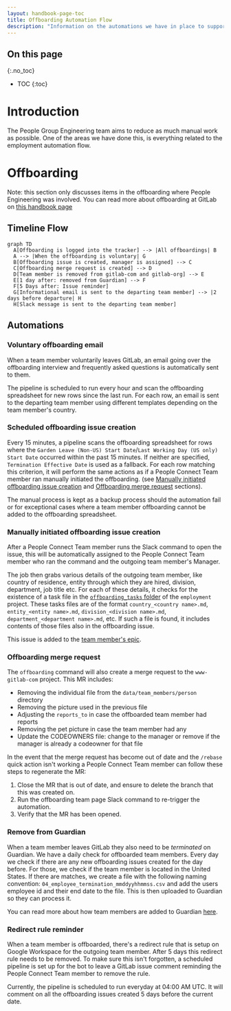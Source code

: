 ```yaml
---
layout: handbook-page-toc
title: Offboarding Automation Flow
description: "Information on the automations we have in place to support the People Connect Team with offboarding related tasks."
---
```


## On this page

{:.no_toc}

- TOC
{:toc}

# Introduction
The People Group Engineering team aims to reduce as much manual work as possible. One of the areas we have done this, is everything related to the employment automation flow.

# Offboarding
Note: this section only discusses items in the offboarding where People Engineering was involved. You can read more about offboarding at GitLab on [this handbook page](/handbook/people-group/offboarding/)

## Timeline Flow
```mermaid
graph TD
  A[Offboarding is logged into the tracker] --> |All offboardings| B
  A --> |When the offboarding is voluntary| G
  B[Offboarding issue is created, manager is assigned] --> C
  C[Offboarding merge request is created] --> D
  D[Team member is removed from gitlab-com and gitlab-org] --> E
  E[1 day after: removed from Guardian] --> F
  F[5 Days after: Issue reminder]
  G[Informational email is sent to the departing team member] --> |2 days before departure| H
  H[Slack message is sent to the departing team member]
```

## Automations

### Voluntary offboarding email

When a team member voluntarily leaves GitLab, an email going over the offboarding interview and frequently asked questions is automatically sent to them.

The pipeline is scheduled to run every hour and scan the offboarding spreadsheet for new rows since the last run. For each row, an email is sent to the departing team member using different templates depending on the team member's country.

### Scheduled offboarding issue creation

Every 15 minutes, a pipeline scans the offboarding spreadsheet for rows where the `Garden Leave (Non-US) Start Date`/`Last Working Day (US only) Start Date` occurred within the past 15 minutes. If neither are specified, `Termination Effective Date` is used as a fallback. For each row matching this criterion, it will perform the same actions as if a People Connect Team member ran manually initiated the offboarding. (see [Manually initiated offboarding issue creation](#manually-initiated-offboarding-issue-creation) and [Offboarding merge request](#offboarding-merge-request) sections).

The manual process is kept as a backup process should the automation fail or for exceptional cases where a team member offboarding cannot be added to the offboarding spreadsheet.

### Manually initiated offboarding issue creation

After a People Connect Team member runs the Slack command to open the issue, this will be automatically assigned to the People Connect Team member
who ran the command and the outgoing team member's Manager.

The job then grabs various details of the outgoing team member, like country of residence, entity through which they are hired, division, department, job title etc. For each of these details, it checks for the existence of a task file in the [`offboarding_tasks` folder](https://gitlab.com/gitlab-com/people-group/people-operations/employment-templates/-/tree/main/.gitlab%2Fissue_templates%2Foffboarding_tasks) of the `employment` project. These tasks files are of the format `country_<country name>.md`, `entity_<entity name>.md`, `division_<division name>.md`, `department_<department name>.md`, etc. If such a file is found, it includes contents of those files also in the offboarding issue.

This issue is added to the [team member's epic](/handbook/people-group/engineering/employment-issues#epics).

### Offboarding merge request

The `offboarding` command will also create a merge request to the `www-gitlab-com` project. This MR
includes:
- Removing the individual file from the `data/team_members/person` directory
- Removing the picture used in the previous file
- Adjusting the `reports_to` in case the offboarded team member had reports
- Removing the pet picture in case the team member had any
- Update the CODEOWNERS file: change to the manager or remove if the manager is already a codeowner for that file

In the event that the merge request has become out of date and the `/rebase` quick action isn't working a People Connect Team member can follow these steps to regenerate the MR:

1. Close the MR that is out of date, and ensure to delete the branch that this was created on.
1. Run the offboarding team page Slack command to re-trigger the automation.
1. Verify that the MR has been opened.

### Remove from Guardian

When a team member leaves GitLab they also need to be _terminated_ on Guardian. We have a daily check for offboarded team members. Every day we check if there are any new offboarding issues created for the day before. For those, we check if the team member is located in the United States. If there are matches, we create a file with the following naming convention: `04_employee_termination_mmddyyhhmmss.csv` and add the users employee id and their end date to the file. This is then uploaded to Guardian so they can process it.

You can read more about how team members are added to Guardian [here](/handbook/people-group/engineering/onboarding#sync-to-guardian).

### Redirect rule reminder

When a team member is offboarded, there's a redirect rule that is setup on Google Workspace for
the outgoing team member. After 5 days this redirect rule needs to be removed.
To make sure this isn't forgotten, a scheduled pipeline is set up for the bot to leave a
GitLab issue comment reminding the People Connect Team member to remove the rule.

Currently, the pipeline is scheduled to run everyday at 04:00 AM UTC. It will comment on
all the offboarding issues created 5 days before the current date.
